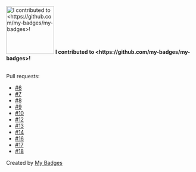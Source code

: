 <img src="https://github.com/my-badges/my-badges/blob/master/src/all-badges/my-badges-contributor/my-badges-contributor.png?raw=true" alt="I contributed to &lt;https://github.com/my-badges/my-badges&gt;!" title="I contributed to &lt;https://github.com/my-badges/my-badges&gt;!" width="128">
<strong>I contributed to &lt;https://github.com/my-badges/my-badges&gt;!</strong>
<br><br>

Pull requests:

- <a href="https://github.com/my-badges/my-badges/pull/6">#6</a>
- <a href="https://github.com/my-badges/my-badges/pull/7">#7</a>
- <a href="https://github.com/my-badges/my-badges/pull/8">#8</a>
- <a href="https://github.com/my-badges/my-badges/pull/9">#9</a>
- <a href="https://github.com/my-badges/my-badges/pull/10">#10</a>
- <a href="https://github.com/my-badges/my-badges/pull/12">#12</a>
- <a href="https://github.com/my-badges/my-badges/pull/13">#13</a>
- <a href="https://github.com/my-badges/my-badges/pull/14">#14</a>
- <a href="https://github.com/my-badges/my-badges/pull/16">#16</a>
- <a href="https://github.com/my-badges/my-badges/pull/17">#17</a>
- <a href="https://github.com/my-badges/my-badges/pull/18">#18</a>


Created by <a href="https://github.com/my-badges/my-badges">My Badges</a>